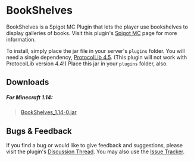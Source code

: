 # BookShelves

BookShelves is a Spigot MC Plugin that lets the player use bookshelves to display galleries of books.
Visit this plugin's [Spigot MC](https://www.spigotmc.org/resources/bookshelves.67225/) page for more information.

To install, simply place the jar file in your server's `plugins` folder. You will need a single dependency, 
[ProtocolLib 4.5](https://www.spigotmc.org/resources/protocollib.1997/). (This plugin will not work with ProtocolLib 
version 4.4!) Place this jar in your `plugins` folder, also.

## Downloads

##### For Minecraft 1.14:
> [BookShelves_1.14-0.jar](https://github.com/Cynadyde/BookShelves/raw/master/builds/BookShelves_1.14-0.jar)


## Bugs & Feedback

If you find a bug or would like to give feedback and suggestions, please visit
the plugin's [Discussion Thread](https://www.spigotmc.org/threads/book-lecterns.219720/).
You may also use the [Issue Tracker](https://github.com/Cynadyde/BookLecterns/issues).